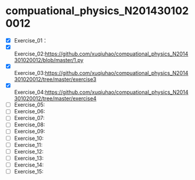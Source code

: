 # compuational_physics_N2014301020012
- [x] Exercise_01：   
- [x] Exercise_02:https://github.com/xuqiuhao/compuational_physics_N2014301020012/blob/master/1.py
- [x] Exercise_03:https://github.com/xuqiuhao/compuational_physics_N2014301020012/tree/master/exercise3                  
- [x] Exercise_04:https://github.com/xuqiuhao/compuational_physics_N2014301020012/tree/master/exercise4  
- [ ] Exercise_05:  
- [ ] Exercise_06:  
- [ ] Exercise_07:  
- [ ] Exercise_08:  
- [ ] Exercise_09:  
- [ ] Exercise_10:  
- [ ] Exercise_11:  
- [ ] Exercise_12:  
- [ ] Exercise_13:  
- [ ] Exercise_14:  
- [ ] Exercise_15:  

